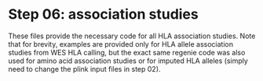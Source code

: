 # Step 06: association studies

These files provide the necessary code for all HLA association studies. Note that for brevity, examples are provided only for HLA allele association studies from WES HLA calling, but the exact same regenie code was also used for amino acid association studies or for imputed HLA alleles (simply need to change the plink input files in step 02).
